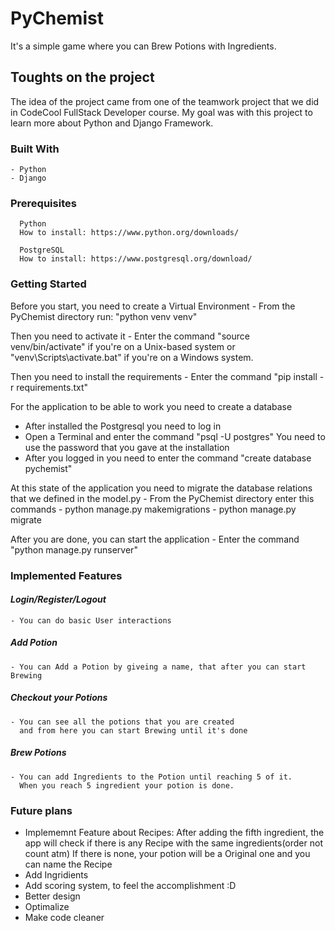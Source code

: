 # **PyChemist**

It's a simple game where you can Brew Potions with Ingredients.

## **Toughts on the project**

The idea of the project came from one of the teamwork project that we did in CodeCool FullStack Developer course.
My goal was with this project to learn more about Python and Django Framework.

### **Built With**

    - Python
    - Django

### **Prerequisites**

      Python
      How to install: https://www.python.org/downloads/

      PostgreSQL
      How to install: https://www.postgresql.org/download/

### **Getting Started**

Before you start, you need to create a Virtual Environment
    - From the PyChemist directory run: "python venv venv"
  
Then you need to activate it
    - Enter the command "source venv/bin/activate" if you're on a Unix-based system
    or "venv\Scripts\activate.bat" if you're on a Windows system.
  
Then you need to install the requirements
    -  Enter the command "pip install -r requirements.txt"
 
For the application to be able to work you need to create a database
   - After installed the Postgresql you need to log in
   - Open a Terminal and enter the command "psql -U postgres"
   You need to use the password that you gave at the installation
   - After you logged in you need to enter the command "create database pychemist"

At this state of the application
you need to migrate the database relations that we defined in the model.py
    - From the PyChemist directory enter this commands
    - python manage.py makemigrations
    - python manage.py migrate

After you are done, you can start the application
    - Enter the command "python manage.py runserver"


   

### **Implemented Features**


#### _**Login/Register/Logout**_

    - You can do basic User interactions

##### _**Add Potion**_

    - You can Add a Potion by giveing a name, that after you can start Brewing 

##### _**Checkout your Potions**_

    - You can see all the potions that you are created 
      and from here you can start Brewing until it's done

##### _**Brew Potions**_

    - You can add Ingredients to the Potion until reaching 5 of it.
      When you reach 5 ingredient your potion is done.
      
      
    
### **Future plans**

  - Implememnt Feature about Recipes:
    After adding the fifth ingredient, the app will check
    if there is any Recipe with the same ingredients(order not count atm)
    If there is none, your potion will be a Original one and you can name the Recipe
  - Add Ingridients
  - Add scoring system, to feel the accomplishment :D
  - Better design
  - Optimalize
  - Make code cleaner
   
